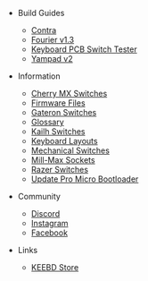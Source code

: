 - Build Guides

  - [Contra](/build-guides/contra/)
  - [Fourier v1.3](/build-guides/fourier-v1.3/)
  - [Keyboard PCB Switch Tester](/build-guides/keyboard-pcb-switch-tester/)
  - [Yampad v2](/build-guides/yampad-v2/)

- Information

  - [Cherry MX Switches](/information/cherry-mx-switches/)
  - [Firmware Files](/firmware/)
  - [Gateron Switches](/information/gateron-switches/)
  - [Glossary](/information/glossary/)
  - [Kailh Switches](/information/kailh-switches/)
  - [Keyboard Layouts](/information/keyboard-layouts/)
  - [Mechanical Switches](/information/mechanical-switches/)
  - [Mill-Max Sockets](/information/mill-max-sockets/)
  - [Razer Switches](/information/razer-switches/)
  - [Update Pro Micro Bootloader](/information/update-pro-micro-bootloader/)

- Community

  - [Discord](https://discord.gg/wbHd7yTxb8)
  - [Instagram](https://www.instagram.com/keebdcom/)
  - [Facebook](https://www.facebook.com/KEEBDcom)

- Links

  - [KEEBD Store](https://keebd.com)
